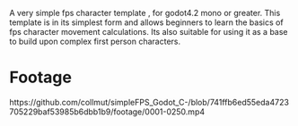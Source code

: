 A very simple fps character template , for godot4.2 mono or greater. 
This template is in its simplest form and allows beginners to learn the basics of fps character movement calculations. 
Its also suitable for using it as a base to build upon complex first person characters.

<h1>Footage</h1>
https://github.com/collmut/simpleFPS_Godot_C-/blob/741ffb6ed55eda4723705229baf53985b6dbb1b9/footage/0001-0250.mp4

